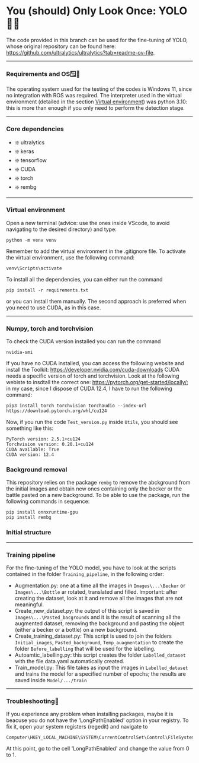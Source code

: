 # You (should) Only Look Once: YOLO 🕵️‍♂️
The code provided in this branch can be used for the fine-tuning of YOLO, whose original repository can be found here: https://github.com/ultralytics/ultralytics?tab=readme-ov-file. 

---
### **Requirements and OS**🪟🐍
The operating system used for the testing of the codes is Windows 11, since no integration with ROS was required. The interpreter used in the virtual environment (detailed in the section [Virtual environment](#environment)) was python 3.10: this is more than enough if you only need to perform the detection stage.

---

### **Core dependencies**
- ❇️ ultralytics
- ❇️ keras
- ❇️ tensorflow
- ❇️ CUDA
- ❇️ torch
- ❇️ rembg

---

### **Virtual environment** <a name="environment"></a>
Open a new terminal (advice: use the ones inside VScode, to avoid navigating to the desired directory) and type:
```
python -m venv venv
```
Remember to add the virtual environment in the .gitignore file. To activate the virtual environment, use the following command:
```
venv\Scripts\activate
```
To install all the dependencies, you can either run the command 
```
pip install -r requirements.txt
```
or you can install them manually. The second approach is preferred when you need to use CUDA, as in this case.

---

### Numpy, torch and torchvision
To check the CUDA version installed you can run the command
```
nvidia-smi
```
If you have no CUDA installed, you can access the following website and install the Toolkit:
https://developer.nvidia.com/cuda-downloads
CUDA needs a specific version of torch and torchvision. Look at the following webiste to insdtall the correct one:
https://pytorch.org/get-started/locally/; in my case, since I dispose of CUDA 12.4, I have to run the following command:

```
pip3 install torch torchvision torchaudio --index-url https://download.pytorch.org/whl/cu124
```
Now, if you run the code ```Test_version.py``` inside ```Utils```, you should see something like this:
```
PyTorch version: 2.5.1+cu124
Torchvision version: 0.20.1+cu124
CUDA available: True
CUDA version: 12.4
```

### Background removal
This repository relies on the package ```rembg``` to remove the abckground from the initial images and obtain new ones containing only the becker or the battle pasted on a new background. To be able to use the package, run the following commands in sequence:
```
pip install onnxruntime-gpu
pip install rembg
```

### Initial structure

---

### Training pipeline
For the fine-tuning of the YOLO model, you have to look at the scripts contained in the folder ```Training_pipeline```, in the following order:
- Augmentation.py: one at a time all the images in ```Images\...\Becker``` or ```Images\...\Bottle``` ar rotated, translated and filled. Important: after creating the dataset, look at it and remove all the images that are not meaningful.
- Create_new_dataset.py: the output of this script is saved in ```Images\...\Pasted_bacgrounds``` and it is the result of scanning all the augmented dataset, removing the background and pasting the object (either a becker or a bottle) on a new background.
- Create_training_dataset.py: This script is used to join the folders ```Initial_images```, ```Pasted_background```, ```Temp_auagmentation``` to create the folder ```Before_labelling``` that will be used for the labelling.
- Autoamtic_labelling.py: this script creates the folder ```Labelled_dataset``` with the file data.yaml automatically created.
- Train_model.py: This file takes as input the images in ```Labelled_dataset``` and trains the model for a specified number of epochs; the results are saved inside ```Model/.../train```

---

### **Troubleshooting**🎯
If you experience any problem when installing packages, maybe it is beacuse you do not have the 'LongPathEnabled' option in your registry. To fix it, open your system registers (regedit) and navigate to
```
Computer\HKEY_LOCAL_MACHINE\SYSTEM\CurrentControlSet\Control\FileSystem
```
At this point, go to the cell 'LongPathEnabled' and change the value from 0 to 1.
